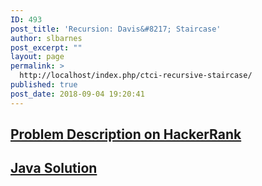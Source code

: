 ```yaml
---
ID: 493
post_title: 'Recursion: Davis&#8217; Staircase'
author: slbarnes
post_excerpt: ""
layout: page
permalink: >
  http://localhost/index.php/ctci-recursive-staircase/
published: true
post_date: 2018-09-04 19:20:41
---
```

## <a href="https://www.hackerrank.com/challenges/ctci-recursive-staircase" target="_blank" rel="noopener">Problem Description on HackerRank</a>

## [Java Solution][1]

 [1]: /index.php/ctci-recursive-staircase/ctci-recursive-staircase-java